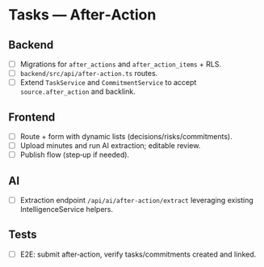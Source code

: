 # Tasks — After‑Action

## Backend

- [ ] Migrations for `after_actions` and `after_action_items` + RLS.
- [ ] `backend/src/api/after-action.ts` routes.
- [ ] Extend `TaskService` and `CommitmentService` to accept `source.after_action` and backlink.

## Frontend

- [ ] Route + form with dynamic lists (decisions/risks/commitments).
- [ ] Upload minutes and run AI extraction; editable review.
- [ ] Publish flow (step‑up if needed).

## AI

- [ ] Extraction endpoint `/api/ai/after-action/extract` leveraging existing IntelligenceService helpers.

## Tests

- [ ] E2E: submit after‑action, verify tasks/commitments created and linked.
